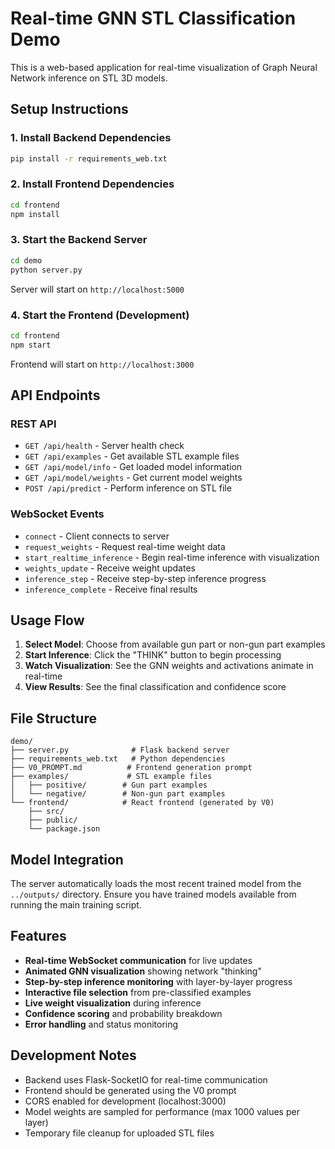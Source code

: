 # Real-time GNN STL Classification Demo

This is a web-based application for real-time visualization of Graph Neural Network inference on STL 3D models.

## Setup Instructions

### 1. Install Backend Dependencies
```bash
pip install -r requirements_web.txt
```

### 2. Install Frontend Dependencies  
```bash
cd frontend
npm install
```

### 3. Start the Backend Server
```bash
cd demo
python server.py
```
Server will start on `http://localhost:5000`

### 4. Start the Frontend (Development)
```bash
cd frontend
npm start
```
Frontend will start on `http://localhost:3000`

## API Endpoints

### REST API
- `GET /api/health` - Server health check
- `GET /api/examples` - Get available STL example files
- `GET /api/model/info` - Get loaded model information
- `GET /api/model/weights` - Get current model weights
- `POST /api/predict` - Perform inference on STL file

### WebSocket Events
- `connect` - Client connects to server
- `request_weights` - Request real-time weight data
- `start_realtime_inference` - Begin real-time inference with visualization
- `weights_update` - Receive weight updates
- `inference_step` - Receive step-by-step inference progress  
- `inference_complete` - Receive final results

## Usage Flow

1. **Select Model**: Choose from available gun part or non-gun part examples
2. **Start Inference**: Click the "THINK" button to begin processing
3. **Watch Visualization**: See the GNN weights and activations animate in real-time
4. **View Results**: See the final classification and confidence score

## File Structure
```
demo/
├── server.py              # Flask backend server
├── requirements_web.txt   # Python dependencies
├── V0_PROMPT.md          # Frontend generation prompt
├── examples/             # STL example files
│   ├── positive/        # Gun part examples
│   └── negative/        # Non-gun part examples
└── frontend/            # React frontend (generated by V0)
    ├── src/
    ├── public/
    └── package.json
```

## Model Integration

The server automatically loads the most recent trained model from the `../outputs/` directory. Ensure you have trained models available from running the main training script.

## Features

- **Real-time WebSocket communication** for live updates
- **Animated GNN visualization** showing network "thinking"
- **Step-by-step inference monitoring** with layer-by-layer progress
- **Interactive file selection** from pre-classified examples
- **Live weight visualization** during inference
- **Confidence scoring** and probability breakdown
- **Error handling** and status monitoring

## Development Notes

- Backend uses Flask-SocketIO for real-time communication
- Frontend should be generated using the V0 prompt
- CORS enabled for development (localhost:3000)
- Model weights are sampled for performance (max 1000 values per layer)
- Temporary file cleanup for uploaded STL files